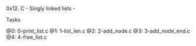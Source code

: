 0x12. C - Singly linked lists - 


Tasks

@0: 0-print_list.c
@1: 1-list_len.c
@2: 2-add_node.c
@3: 3-add_node_end.c
@4: 4-free_list.c 
